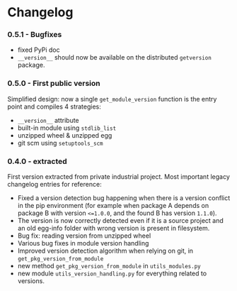 # Changelog

### 0.5.1 - Bugfixes

 - fixed PyPi doc
 - `__version__` should now be available on the distributed `getversion` package.

### 0.5.0 - First public version

Simplified design: now a single `get_module_version` function is the entry point and compiles 4 strategies:

 - `__version__` attribute
 - built-in module using `stdlib_list`
 - unzipped wheel & unzipped egg
 - git scm using `setuptools_scm`

### 0.4.0 - extracted

First version extracted from private industrial project. Most important legacy changelog entries for reference:

 * Fixed a version detection bug happening when there is a version conflict in the pip environment (for example when package A depends on package B with version `<=1.0.0`, and the found B has version `1.1.0`).
 * The version is now correctly detected even if it is a source project and an old egg-info folder with wrong version is present in filesystem.
 * Bug fix: reading version from unzipped wheel
 * Various bug fixes in module version handling
 * Improved version detection algorithm when relying on git, in `get_pkg_version_from_module`
 * new method `get_pkg_version_from_module` in `utils_modules.py`
 * new module `utils_version_handling.py` for everything related to versions.
